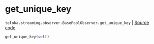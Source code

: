 # get_unique_key
`toloka.streaming.observer.BasePoolObserver.get_unique_key` | [Source code](https://github.com/Toloka/toloka-kit/blob/v1.2.2/src/streaming/observer.py#L132)

```python
get_unique_key(self)
```


